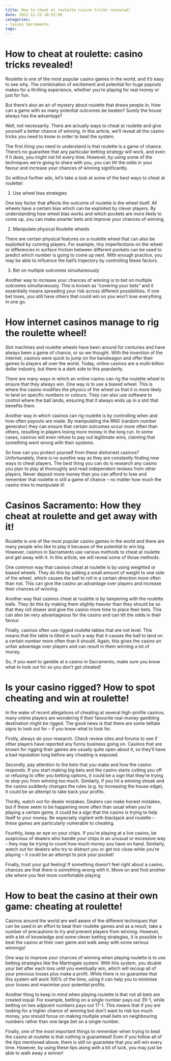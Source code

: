 ```yaml
---
title: How to cheat at roulette casino tricks revealed!
date: 2022-12-23 10:52:50
categories:
- Casino Sacramento
tags:
---
```



#  How to cheat at roulette: casino tricks revealed!

Roulette is one of the most popular casino games in the world, and it’s easy to see why. The combination of excitement and potential for huge payouts makes for a thrilling experience, whether you’re playing for real money or just for fun.

But there’s also an air of mystery about roulette that draws people in. How can a game with so many potential outcomes be beaten? Surely the house always has the advantage?

Well, not necessarily. There are actually ways to cheat at roulette and give yourself a better chance of winning. In this article, we’ll reveal all the casino tricks you need to know in order to beat the system.

The first thing you need to understand is that roulette is a game of chance. There’s no guarantee that any particular betting strategy will work, and even if it does, you might not hit every time. However, by using some of the techniques we’re going to share with you, you can tilt the odds in your favour and increase your chances of winning significantly.

So without further ado, let’s take a look at some of the best ways to cheat at roulette!

1) Use wheel bias strategies

One key factor that affects the outcome of roulette is the wheel itself. All wheels have a certain bias which can be exploited by clever players. By understanding how wheel bias works and which pockets are more likely to come up, you can make smarter bets and improve your chances of winning.

2) Manipulate physical Roulette wheels

There are certain physical features on a roulette wheel that can also be exploited by cunning players. For example, tiny imperfections on the wheel or differences in surface friction between different pockets can be used to predict which number is going to come up next. With enough practice, you may be able to influence the ball’s trajectory by controlling these factors.

3) Bet on multiple outcomes simultaneously

Another way to increase your chances of winning is to bet on multiple outcomes simultaneously. This is known as “covering your bets” and it essentially means spreading your risk across different possibilities. If one bet loses, you still have others that could win so you won’t lose everything in one go.

#  How internet casinos manage to rig the roulette wheel!

Slot machines and roulette wheels have been around for centuries and have always been a game of chance, or so we thought. With the invention of the internet, casinos were quick to jump on the bandwagon and offer their games to players all over the world. Today, online casinos are a multi-billion dollar industry, but there is a dark side to this popularity.

There are many ways in which an online casino can rig the roulette wheel to ensure that they always win. One way is to use a biased wheel. This is where the casino modifies the physics of the wheel so that it is more likely to land on specific numbers or colours. They can also use software to control where the ball lands, ensuring that it always ends up in a slot that benefits them.

Another way in which casinos can rig roulette is by controlling when and how often payouts are made. By manipulating the RNG (random number generator) they can ensure that certain outcomes occur more often than others, resulting in players losing more money in the long run. In some cases, casinos will even refuse to pay out legitimate wins, claiming that something went wrong with their systems.

So how can you protect yourself from these dishonest casinos? Unfortunately, there is no surefire way as they are constantly finding new ways to cheat players. The best thing you can do is research any casino you plan to play at thoroughly and read independent reviews from other players. Never deposit more money than you can afford to lose and remember that roulette is still a game of chance – no matter how much the casino tries to manipulate it!

#  Casinos Sacramento: How they cheat at roulette and get away with it!

Roulette is one of the most popular casino games in the world and there are many people who like to play it because of the potential to win big. However, casinos in Sacramento use various methods to cheat at roulette and get away with it. In this article, we will reveal some of those methods.

One common way that casinos cheat at roulette is by using weighted or biased wheels. They do this by adding a small amount of weight to one side of the wheel, which causes the ball to roll in a certain direction more often than not. This can give the casino an advantage over players and increase their chances of winning.

Another way that casinos cheat at roulette is by tampering with the roulette balls. They do this by making them slightly heavier than they should be so that they roll slower and give the casino more time to place their bets. This can also be very advantageous for the casino and can tilt the odds in their favour.

Finally, casinos often use rigged roulette tables that are not level. This means that the table is tilted in such a way that it causes the ball to land on a certain number more often than it should. Again, this gives the casino an unfair advantage over players and can result in them winning a lot of money.

So, if you want to gamble at a casino in Sacramento, make sure you know what to look out for so you don’t get cheated!

#  Is your casino rigged? How to spot cheating and win at roulette!

In the wake of recent allegations of cheating at several high-profile casinos, many online players are wondering if their favourite real-money gambling destination might be rigged. The good news is that there are some telltale signs to look out for – if you know what to look for.

Firstly, always do your research. Check review sites and forums to see if other players have reported any funny business going on. Casinos that are known for rigging their games are usually quite open about it, so they’ll have a bad reputation long before any cheating is exposed.

Secondly, pay attention to the bets that you make and how the casino responds. If you start making big bets and the casino starts cutting you off or refusing to offer you betting options, it could be a sign that they’re trying to stop you from winning too much. Similarly, if you hit a winning streak and the casino suddenly changes the rules (e.g. by increasing the house edge), it could be an attempt to take back your profits.

Thirdly, watch out for dealer mistakes. Dealers can make honest mistakes, but if these seem to be happening more often than usual when you’re playing a certain game, it could be a sign that the casino is trying to help itself to your money. Be especially vigilant with blackjack and roulette – these games are particularly vulnerable to cheating.

Fourthly, keep an eye on your chips. If you’re playing at a live casino, be suspicious of dealers who handle your chips in an unusual or excessive way – they may be trying to count how much money you have on hand. Similarly, watch out for dealers who try to distract you or get too close while you’re playing – it could be an attempt to pick your pocket!

Finally, trust your gut feeling! If something doesn’t feel right about a casino, chances are that there is something wrong with it. Move on and find another site where you feel more comfortable playing.

#  How to beat the casino at their own game: cheating at roulette!

Casinos around the world are well aware of the different techniques that can be used in an effort to beat their roulette games and as a result, take a number of precautions to try and prevent players from winning. However, with a bit of knowledge and some clever betting strategies, it is possible to beat the casino at their own game and walk away with some serious winnings!

One way to improve your chances of winning when playing roulette is to use betting strategies like the Martingale system. With this system, you double your bet after each loss until you eventually win, which will recoup all of your previous losses plus make a profit. While there is no guarantee that this system will work 100% of the time, using it can help you to minimise your losses and maximise your potential profits.

Another thing to keep in mind when playing roulette is that not all bets are created equal. For example, betting on a single number pays out 35-1, while betting on two adjacent numbers pays out 17-1. This means that if you are looking for a higher chance of winning but don’t want to risk too much money, you should focus on making multiple small bets on neighbouring numbers rather than one large bet on a single number.

Finally, one of the most important things to remember when trying to beat the casino at roulette is that nothing is guaranteed! Even if you follow all of the tips mentioned above, there is still no guarantee that you will win every time. However, by using these tips along with a bit of luck, you may just be able to walk away a winner!